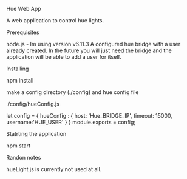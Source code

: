 

Hue Web App

A web application to control hue lights. 

Prerequisites

node.js - Im using version v6.11.3
A configured hue bridge with a user already created. In the future you will just need the bridge and the application will be able to add a user for itself.

Installing

npm install

make a config directory (./config) and hue config file 

./config/hueConfig.js

let config = {
	hueConfig : {
	  host:     'Hue_BRIDGE_IP',
	  timeout:  15000,
	  username:'HUE_USER'
	}
}
module.exports = config;

Statrting the application

npm start


Randon notes

hueLight.js is currently not used at all.



